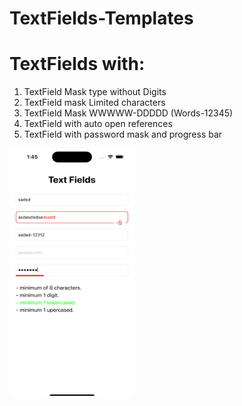 # TextFields-Templates
# TextFields with:
1. TextField Mask type without Digits
2. TextField mask Limited characters
3. TextField Mask WWWWW-DDDDD (Words-12345)
4. TextField with auto open references
5. TextField with password mask and progress bar
<img src="https://github.com/Morozina/TextFields-Templates/blob/main/Simulator%20Screen%20Shot%20-%20iPhone%2014%20Pro%20-%202023-01-30%20at%2001.45.18.png?raw=true"  width="200" height="400">
